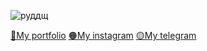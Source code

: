 ![руддщ](https://i.postimg.cc/GpGP69rk/image.png)

[🔴My portfolio](https://wita-shchurko.github.io/ "portfolio")
[🟠My instagram](https://www.instagram.com/something_uninteresting/ "instagram")
[🟡My telegram](https://t.me/something_uninteresting "telegram")
